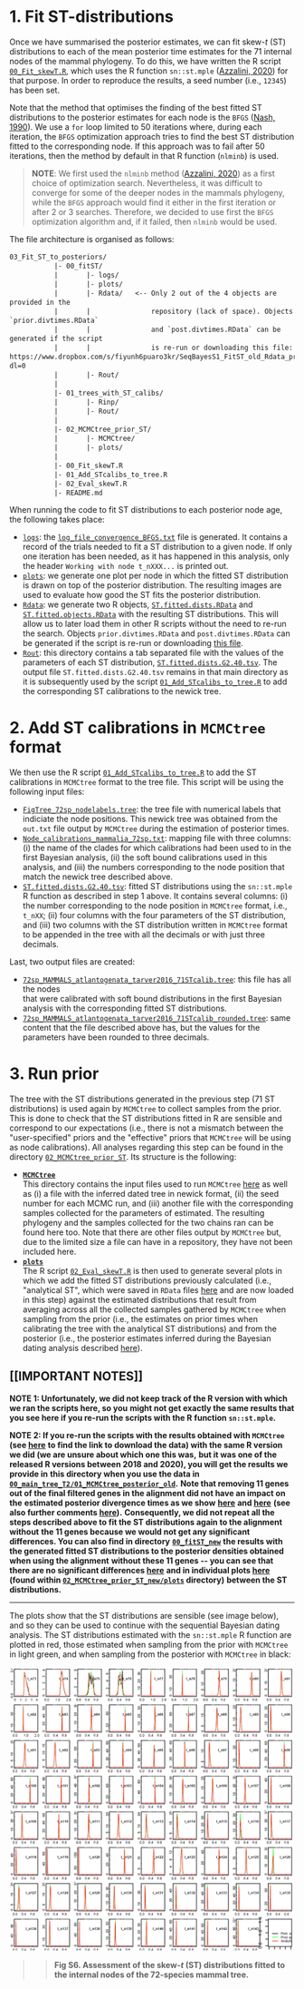 # 1. Fit ST-distributions 
Once we have summarised the posterior estimates, we can fit skew-_t_ (ST) distributions to each of the
mean posterior time estimates for the 71 internal nodes of the mammal phylogeny. To do this, we have
written the R script [`00_Fit_skewT.R`](https://github.com/sabifo4/mammals_dating/tree/main/01_SeqBayes_S1/03_Fit_ST_to_posteriors/00_Fit_skewT.R),
which uses the R function `sn::st.mple` ([Azzalini, 2020](http://azzalini.stat.unipd.it/SN))
for that purpose. In order to reproduce the results, a seed number (i.e., `12345`) has been set.

Note that the method that optimises the finding of the best fitted ST distributions to the posterior
estimates for each node is the `BFGS` ([Nash, 1990](https://www.taylorfrancis.com/books/9781315139784)).
We use a `for` loop limited to 50 iterations where, during each iteration, the 
`BFGS` optimization approach tries to find the best ST distribution fitted to the corresponding node. 
If this approach was to fail after 50 iterations, then the method by default in that R function (`nlminb`)
is used. 

> **NOTE**: We first used the `nlminb` method ([Azzalini, 2020](http://azzalini.stat.unipd.it/SN)) as a
>first choice of optimization search. Nevertheless, it was difficult to converge for some of the deeper
>nodes in the mammals phylogeny, while the `BFGS` approach would find it either in the first iteration 
>or after 2 or 3 searches. Therefore, we decided to use first the `BFGS` optimization algorithm 
>and, if it failed, then `nlminb` would be used. 

The file architecture is organised as follows:   

```
03_Fit_ST_to_posteriors/ 
           |- 00_fitST/
           |       |- logs/
           |       |- plots/ 
           |       |- Rdata/   <-- Only 2 out of the 4 objects are provided in the 
           |       |               repository (lack of space). Objects `prior.divtimes.RData` 
           |       |               and `post.divtimes.RData` can be generated if the script 
           |       |               is re-run or downloading this file: https://www.dropbox.com/s/fiyunh6puaro3kr/SeqBayesS1_FitST_old_Rdata_priorandpost.zip?dl=0	   
           |       |- Rout/     			   
           |
           |- 01_trees_with_ST_calibs/
           |       |- Rinp/
           |       |- Rout/ 
           |
           |- 02_MCMCtree_prior_ST/
           |       |- MCMCtree/
           |       |- plots/ 
           |
           |- 00_Fit_skewT.R
           |- 01_Add_STcalibs_to_tree.R
           |- 02_Eval_skewT.R
           |- README.md
```

When running the code to fit ST distributions to each posterior node age, the following takes place:   

   * [`logs`](https://github.com/sabifo4/mammals_dating/tree/main/01_SeqBayes_S1/03_Fit_ST_to_posteriors/00_fitST/logs):
   the [`log_file_convergence_BFGS.txt`](https://github.com/sabifo4/mammals_dating/tree/main/01_SeqBayes_S1/03_Fit_ST_to_posteriors/00_fitST/logs/log_file_convergence_BFGS.txt)
   file is generated. It contains a record of the trials needed to fit a ST distribution to a given node.
   If only one iteration has been needed, as it has happened in this analysis, only the header
   `Working with node t_nXXX...` is printed out.   
   * [`plots`](https://github.com/sabifo4/mammals_dating/tree/main/01_SeqBayes_S1/03_Fit_ST_to_posteriors/00_fitST/plots):
   we generate one plot per node in which the fitted ST distribution is drawn on top of the 
   posterior distribution. The resulting images are used to evaluate how good the ST fits the posterior
   distribution.   
   * [`Rdata`](https://github.com/sabifo4/mammals_dating/tree/main/01_SeqBayes_S1/03_Fit_ST_to_posteriors/00_fitST/Rdata):
   we generate two R objects, [`ST.fitted.dists.RData`](https://github.com/sabifo4/mammals_dating/tree/main/01_SeqBayes_S1/03_Fit_ST_to_posteriors/00_fitST/Rdata/ST.fitted.dists.RData)
   and [`ST.fitted.objects.RData`](https://github.com/sabifo4/mammals_dating/tree/main/01_SeqBayes_S1/03_Fit_ST_to_posteriors/00_fitST/Rdata/ST.fitted.objects.RData)
   with the resulting ST distributions. This will allow us to later load
   them in other R scripts without the need to re-run the search. Objects
   `prior.divtimes.RData` and `post.divtimes.RData` can be generated if the script
   is re-run or downloading [this file](https://www.dropbox.com/s/fiyunh6puaro3kr/SeqBayesS1_FitST_old_Rdata_priorandpost.zip?dl=0).   
   * [`Rout`](https://github.com/sabifo4/mammals_dating/tree/main/01_SeqBayes_S1/03_Fit_ST_to_posteriors/00_fitST/Rout):
   this directory contains a tab separated file with the values of the parameters of each ST 
   distribution, [`ST.fitted.dists.G2.40.tsv`](https://github.com/sabifo4/mammals_dating/tree/main/01_SeqBayes_S1/03_Fit_ST_to_posteriors/00_fitST/Rout/ST.fitted.dists.G2.40.tsv).
   The output file `ST.fitted.dists.G2.40.tsv` remains in that main directory as it is subsequently used by
   the script [`01_Add_STcalibs_to_tree.R`](https://github.com/sabifo4/mammals_dating/tree/main/01_SeqBayes_S1/03_Fit_ST_to_posteriors/01_Add_STcalibs_to_tree.R)
   to add the corresponding ST calibrations to the newick tree.

# 2. Add ST calibrations in `MCMCtree` format 
We then use the R script [`01_Add_STcalibs_to_tree.R`](https://github.com/sabifo4/mammals_dating/tree/main/01_SeqBayes_S1/03_Fit_ST_to_posteriors/01_Add_STcalibs_to_tree.R)
to add the ST calibrations in `MCMCtree` format to the tree file. This script will be using the following input files:   

   * [`FigTree_72sp_nodelabels.tree`](https://github.com/sabifo4/mammals_dating/tree/main/01_SeqBayes_S1/03_Fit_ST_to_posteriors/01_trees_with_ST_calibs/Rinp/FigTree_72sp_nodelabels.tree): the tree file with numerical labels that indiciate the node positions. This newick tree 
   was obtained from the `out.txt` file output by `MCMCtree` during the estimation of posterior times.   
   * [`Node_calibrations_mammalia_72sp.txt`](https://github.com/sabifo4/mammals_dating/tree/main/01_SeqBayes_S1/03_Fit_ST_to_posteriors/01_trees_with_ST_calibs/Rinp/Node_calibrations_mammalia_72sp.txt): mapping file with three columns: (i) the name of the clades for which 
   calibrations had been used to in the first Bayesian analysis, (ii) the soft bound calibrations used in this 
   analysis, and (iii) the numbers corresponding to the node position that match the newick tree described above.   
   * [`ST.fitted.dists.G2.40.tsv`](https://github.com/sabifo4/mammals_dating/tree/main/01_SeqBayes_S1/03_Fit_ST_to_posteriors/00_fitST/Rout/ST.fitted.dists.G2.40.tsv): fitted ST distributions using the `sn::st.mple` R function 
   as described in step 1 above. It contains several columns: (i) the number corresponding to 
   the node position in `MCMCtree` format, i.e., `t_nXX`; (ii) four columns with the four parameters of the 
   ST distribution, and (iii) two columns with the ST distribution written in `MCMCtree` format to be appended in the tree with 
   all the decimals or with just three decimals. 

Last, two output files are created:   
   * [`72sp_MAMMALS_atlantogenata_tarver2016_71STcalib.tree`](https://github.com/sabifo4/mammals_dating/tree/main/01_SeqBayes_S1/03_Fit_ST_to_posteriors/01_trees_with_ST_calibs/Rout/72sp_MAMMALS_atlantogenata_tarver2016_71STcalib.tree): this file has all the nodes  
   that were calibrated with soft bound distributions in the first Bayesian analysis with the 
   corresponding fitted ST distributions.   
   * [`72sp_MAMMALS_atlantogenata_tarver2016_71STcalib_rounded.tree`](https://github.com/sabifo4/mammals_dating/tree/main/01_SeqBayes_S1/03_Fit_ST_to_posteriors/01_trees_with_ST_calibs/Rout/72sp_MAMMALS_atlantogenata_tarver2016_71STcalib_rounded.tree): same content that the file 
   described above has, but the values for the parameters have been rounded to three decimals.   

# 3. Run prior 
The tree with the ST distributions generated in the previous step (71 ST distributions) is used 
again by `MCMCtree` to collect samples from the prior. This is done to check that the ST distributions fitted
in R are sensible and correspond to our expectations (i.e., there is not a mismatch between the "user-specified" priors and the "effective" priors that `MCMCtree` will be using as node calibrations).
All analyses regarding this step can be found in the directory [`02_MCMCtree_prior_ST`](https://github.com/sabifo4/mammals_dating/tree/main/01_SeqBayes_S1/03_Fit_ST_to_posteriors/02_MCMCtree_prior_ST). Its structure is the following:   

   * [**`MCMCtree`**](https://github.com/sabifo4/mammals_dating/tree/main/01_SeqBayes_S1/03_Fit_ST_to_posteriors/02_MCMCtree_prior_ST/MCMCtree)   
   This directory contains the input files used to run `MCMCtree` [here](https://github.com/sabifo4/mammals_dating/tree/main/01_SeqBayes_S1/03_Fit_ST_to_posteriors/02_MCMCtree_prior_ST/MCMCtree/inp_files)
   as well as (i) a file with the inferred dated tree in newick format, (ii) the seed number for each MCMC run, and (iii) another file with the corresponding samples collected for the parameters of estimated.
   The resulting phylogeny and the samples collected for the two chains ran can be found here too. Note that there are other files output by `MCMCtree` but,
   due to the limited size a file can have in a repository, they have not been included here.   
   * [**`plots`**](https://github.com/sabifo4/mammals_dating/tree/main/01_SeqBayes_S1/03_Fit_ST_to_posteriors/02_MCMCtree_prior_ST/plots)   
   The R script [`02_Eval_skewT.R`](https://github.com/sabifo4/mammals_dating/blob/main/01_SeqBayes_S1/03_Fit_ST_to_posteriors/02_Eval_skewT.R) is then used to generate several plots in which we add the fitted 
   ST distributions previously calculated (i.e., "analytical ST", which were saved in `RData` files [here](https://github.com/sabifo4/mammals_dating/tree/main/01_SeqBayes_S1/03_Fit_ST_to_posteriors/00_fitST/Rdata) and are now loaded
   in this step) against the estimated distributions that result from averaging across all the collected samples gathered by `MCMCtree` when sampling from the prior (i.e., the estimates on prior times
   when calibrating the tree with the analytical ST distributions) and from the posterior (i.e., the posterior estimates inferred during the Bayesian dating analysis described [here](https://github.com/sabifo4/mammals_dating/tree/main/01_SeqBayes_S1/02_MCMCtree)).   

## [[IMPORTANT NOTES]] 
**NOTE 1: Unfortunately, we did not keep track of the R version with which we ran the scripts here, so you** 
**might not get exactly the same results that you see here if you re-run the scripts with the R**
**function `sn::st.mple`.**   

**NOTE 2: If you re-run the scripts with the results obtained with `MCMCtree` (see [here](https://github.com/sabifo4/mammals_dating/tree/main/01_SeqBayes_S1/02_MCMCtree)**
**to find the link to download the data) with the same R version we did (we are unsure about which one this was,**
**but it was one of the released R versions between 2018 and 2020), you will get the results we provide in**
**this directory when you use the data in [`00_main_tree_T2/01_MCMCtree_posterior_old`](https://www.dropbox.com/s/qxsgfe0gbwxro9p/SeqBayesS1_MCMCtree_mainT2_posterior_old.zip?dl=0).**
**Note that removing 11 genes out of the final filtered genes in the alignment did not have an impact on the**
**estimated posterior divergence times as we show** 
**[here](https://github.com/sabifo4/mammals_dating/blob/main/01_SeqBayes_S1/02_MCMCtree/00_MCMCtree_analyses/00_main_tree_T2/plot_oldtimesVSnewtimes/00_Check_oldpostVSnewpost-I.pdf)** 
**and [here](https://github.com/sabifo4/mammals_dating/blob/main/01_SeqBayes_S1/02_MCMCtree/00_MCMCtree_analyses/00_main_tree_T2/plot_oldtimesVSnewtimes/00_Check_oldpostVSnewpost-II.pdf)**
**(see also further comments [here](https://github.com/sabifo4/mammals_dating/tree/main/01_SeqBayes_S1/02_MCMCtree)).**
**Consequently, we did not repeat all the steps described above to fit the ST distributions again to the alignment without**
**the 11 genes because we would not get any significant differences. You can also find in directory**
**[`00_fitST_new`](https://github.com/sabifo4/mammals_dating/tree/main/01_SeqBayes_S1/03_Fit_ST_to_posteriors/00_fitST_new)**
**the results with the generated fitted ST distributions to the posterior densities obtained when using the alignment**
**without these 11 genes -- you can see that there are no significant differences [here](https://github.com/sabifo4/mammals_dating/blob/main/01_SeqBayes_S1/03_Fit_ST_to_posteriors/02_MCMCtree_prior_ST_new/plots/Compare_OLDvsNEW_ST.png)**
**and in individual plots [here](https://github.com/sabifo4/mammals_dating/tree/main/01_SeqBayes_S1/03_Fit_ST_to_posteriors/02_MCMCtree_prior_ST_new/plots/ST_comparison)**
**(found within [`02_MCMCtree_prior_ST_new/plots`](https://github.com/sabifo4/mammals_dating/tree/main/01_SeqBayes_S1/03_Fit_ST_to_posteriors/02_MCMCtree_prior_ST_new/plots) directory)**
**between the ST distributions.**

---
The plots show that the ST distributions are sensible (see image below), and so they can be used to continue with the sequential
Bayesian dating analysis. The ST distributions estimated with the `sn::st.mple` R function are plotted in red, those estimated when
sampling from the prior with `MCMCtree` in light green, and when sampling from the posterior with `MCMCtree` in black:

<p align="center">
  <img width="500" height="500" src="https://github.com/sabifo4/mammals_dating/blob/main/figs/FigS6.png">
</p>

>>**Fig S6. Assessment of the skew-_t_ (ST) distributions fitted to the internal nodes of the 72-species mammal tree.**
